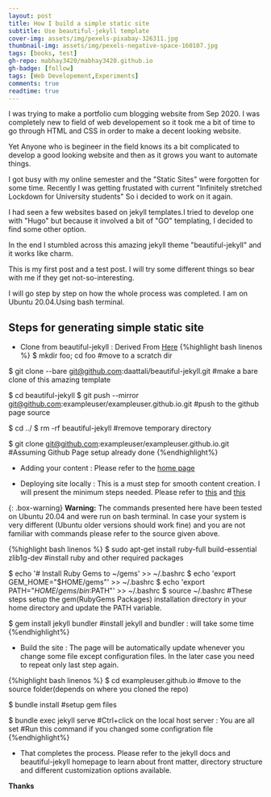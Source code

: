 ```yaml
---
layout: post
title: How I build a simple static site
subtitle: Use beautiful-jekyll template
cover-img: assets/img/pexels-pixabay-326311.jpg
thumbnail-img: assets/img/pexels-negative-space-160107.jpg
tags: [books, test]
gh-repo: mabhay3420/mabhay3420.github.io
gh-badge: [follow]
tags: [Web Developement,Experiments]
comments: true
readtime: true
---
```


I was trying to make a portfolio cum blogging website from Sep 2020. I was completely new to field of web developement so it took me a bit of time to go through HTML and CSS in order to make a decent looking website.

Yet Anyone who is begineer in the field knows its a bit complicated to develop a good looking website and then as it grows you want to automate things.

I got busy with my online semester and the "Static Sites" were forgotten for some time. Recently I was getting frustated with current "Infinitely stretched Lockdown for University students" So i decided to work on it again.

I had seen a few websites based on jekyll templates.I tried to develop one with "Hugo" but because it involved a bit of "GO" templating, I decided to find some other option.

In the end I stumbled across this amazing jekyll theme "beautiful-jekyll" and it works like charm.

This is my first post and a test post. I will try some different things so bear with me if they get not-so-interesting.

I will go step by step on how the whole process was completed. I am on Ubuntu 20.04.Using bash terminal.

## Steps for generating simple static site

- Clone from beautiful-jekyll : Derived From [Here](https://stackoverflow.com/questions/6613166/how-to-duplicate-a-git-repository-without-forking)
{%highlight bash linenos %}
$ mkdir foo; cd foo
#move to a scratch dir

$ git clone --bare git@github.com:daattali/beautiful-jekyll.git
#make a bare clone of this amazing template

$ cd beautiful-jekyll
$ git push --mirror git@github.com:exampleuser/exampleuser.github.io.git
#push to the github page source

$ cd ../
$ rm -rf beautiful-jekyll
#remove temporary directory

$ git clone git@github.com:exampleuser/exampleuser.github.io.git
#Assuming Github Page setup already done
{%endhighlight%}

- Adding your content : Please refer to the [home page](https://github.com/daattali/beautiful-jekyll)

- Deploying site locally : This is a must step for smooth content creation. I will present the minimum steps needed. Please refer to [this](https://docs.github.com/en/pages/setting-up-a-github-pages-site-with-jekyll/testing-your-github-pages-site-locally-with-jekyll) and [this](https://jekyllrb.com/docs/installation/)

{: .box-warning}
**Warning:** The commands presented here have been tested on Ubuntu 20.04 and were run on bash terminal. In case your system is very different (Ubuntu older versions should work fine) and you are not familiar with commands please refer to the source given above.

{%highlight bash linenos %}
$ sudo apt-get install ruby-full build-essential zlib1g-dev
#install ruby and other required packages

$ echo '# Install Ruby Gems to ~/gems' >> ~/.bashrc
$ echo 'export GEM_HOME="$HOME/gems"' >> ~/.bashrc
$ echo 'export PATH="$HOME/gems/bin:$PATH"' >> ~/.bashrc
$ source ~/.bashrc
#These steps setup the gem(RubyGems Packages) installation directory in your home directory and update the PATH variable.

$ gem install jekyll bundler
#install jekyll and bundler : will take some time
{%endhighlight%}

- Build the site : The page will be automatically update whenever you change some file except configuration files. In the later case you need to repeat only last step again.

{%highlight bash linenos %}
$ cd exampleuser.github.io
#move to the source folder(depends on where you cloned the repo)

$ bundle install
#setup gem files

$ bundle exec jekyll serve
#Ctrl+click on the local host server : You are all set
#Run this command if you changed some configration file
{%endhighlight%}

- That completes the process. Please refer to the jekyll docs and beautiful-jekyll homepage to learn about front matter, directory structure and different
customization options available.

**Thanks**